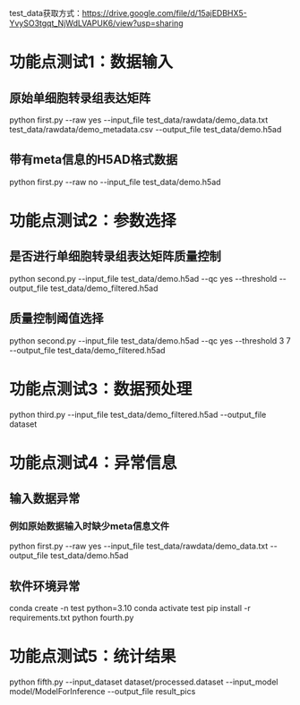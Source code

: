 test_data获取方式：https://drive.google.com/file/d/15ajEDBHX5-YvySO3tgqt_NjWdLVAPUK6/view?usp=sharing

# 功能点测试1：数据输入
## 原始单细胞转录组表达矩阵
python first.py --raw yes --input_file test_data/rawdata/demo_data.txt test_data/rawdata/demo_metadata.csv --output_file test_data/demo.h5ad
## 带有meta信息的H5AD格式数据
python first.py --raw no --input_file test_data/demo.h5ad

# 功能点测试2：参数选择
## 是否进行单细胞转录组表达矩阵质量控制
python second.py --input_file test_data/demo.h5ad --qc yes --threshold --output_file test_data/demo_filtered.h5ad
## 质量控制阈值选择
python second.py --input_file test_data/demo.h5ad --qc yes --threshold 3 7 --output_file test_data/demo_filtered.h5ad

# 功能点测试3：数据预处理
python third.py --input_file test_data/demo_filtered.h5ad --output_file dataset

# 功能点测试4：异常信息
## 输入数据异常
### 例如原始数据输入时缺少meta信息文件
python first.py --raw yes --input_file test_data/rawdata/demo_data.txt --output_file test_data/demo.h5ad

## 软件环境异常
conda create -n test python=3.10 
conda activate test
pip install -r requirements.txt
python fourth.py

# 功能点测试5：统计结果
python fifth.py --input_dataset dataset/processed.dataset --input_model model/ModelForInference --output_file result_pics
